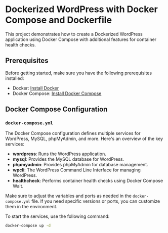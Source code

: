 # Dockerized WordPress with Docker Compose and Dockerfile

This project demonstrates how to create a Dockerized WordPress application using Docker Compose with additional features for container health checks.

## Prerequisites

Before getting started, make sure you have the following prerequisites installed:

- Docker: [Install Docker](https://docs.docker.com/get-docker/)
- Docker Compose: [Install Docker Compose](https://docs.docker.com/compose/install/)

## Docker Compose Configuration

### `docker-compose.yml`

The Docker Compose configuration defines multiple services for WordPress, MySQL, phpMyAdmin, and more. Here's an overview of the key services:

- **wordpress**: Runs the WordPress application.
- **mysql**: Provides the MySQL database for WordPress.
- **phpmyadmin**: Provides phpMyAdmin for database management.
- **wpcli**: The WordPress Command Line Interface for managing WordPress.
- **healthcheck**: Performs container health checks using Docker Compose Wait.

Make sure to adjust the variables and ports as needed in the `docker-compose.yml` file. If you need specific versions or ports, you can customize them in the environment.

To start the services, use the following command:

```bash
docker-compose up -d

